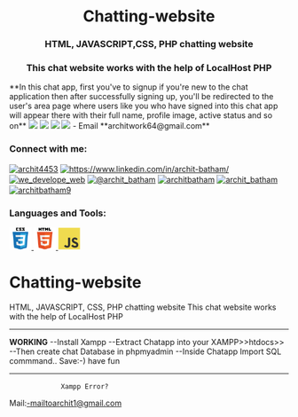 <h1 align="center">Chatting-website</h1>
<h3 align="center">HTML, JAVASCRIPT,CSS, PHP chatting website</h3>
<h3 align="center">This chat website works with the help of LocalHost PHP 
  </h3>
 **In this chat app, first you've to signup if you're new to the chat application then after successfully signing up, you'll be redirected to the user's area page where users like you who have signed into this chat app will appear there with their full name, profile image, active status and so on**
<a href='https://www.linkpicture.com/view.php?img=LPic64b4cdc7c66b72075640876'><img src='https://www.linkpicture.com/q/Chatting-bar_1.png' type='image'></a>
<a href='https://www.linkpicture.com/view.php?img=LPic64b4cde9888401674262512'><img src='https://www.linkpicture.com/q/SignUp-Interface.png' type='image'></a>
<a href='https://www.linkpicture.com/view.php?img=LPic64b4ce0480a42767453312'><img src='https://www.linkpicture.com/q/Login.png' type='image'></a>
<a href='https://www.linkpicture.com/view.php?img=LPic64b4cf3f1dc661271196035'><img src='https://www.linkpicture.com/q/message-Database.png' type='image'></a>
- Email **architwork64@gmail.com**



<h3 align="left">Connect with me:</h3>
<p align="left">
<a href="https://codepen.io/archit4453" target="blank"><img align="center" src="https://raw.githubusercontent.com/rahuldkjain/github-profile-readme-generator/master/src/images/icons/Social/codepen.svg" alt="archit4453" height="30" width="40" /></a>
<a href="https://linkedin.com/in/https://www.linkedin.com/in/archit-batham/" target="blank"><img align="center" src="https://raw.githubusercontent.com/rahuldkjain/github-profile-readme-generator/master/src/images/icons/Social/linked-in-alt.svg" alt="https://www.linkedin.com/in/archit-batham/" height="30" width="40" /></a>
<a href="https://instagram.com/we_develope_web" target="blank"><img align="center" src="https://raw.githubusercontent.com/rahuldkjain/github-profile-readme-generator/master/src/images/icons/Social/instagram.svg" alt="we_develope_web" height="30" width="40" /></a>
<a href="https://www.hackerrank.com/@archit_batham" target="blank"><img align="center" src="https://raw.githubusercontent.com/rahuldkjain/github-profile-readme-generator/master/src/images/icons/Social/hackerrank.svg" alt="@archit_batham" height="30" width="40" /></a>
<a href="https://www.leetcode.com/architbatham" target="blank"><img align="center" src="https://raw.githubusercontent.com/rahuldkjain/github-profile-readme-generator/master/src/images/icons/Social/leet-code.svg" alt="architbatham" height="30" width="40" /></a>
<a href="https://www.hackerearth.com/archit_batham" target="blank"><img align="center" src="https://raw.githubusercontent.com/rahuldkjain/github-profile-readme-generator/master/src/images/icons/Social/hackerearth.svg" alt="archit_batham" height="30" width="40" /></a>
<a href="https://auth.geeksforgeeks.org/user/architbatham9" target="blank"><img align="center" src="https://raw.githubusercontent.com/rahuldkjain/github-profile-readme-generator/master/src/images/icons/Social/geeks-for-geeks.svg" alt="architbatham9" height="30" width="40" /></a>
</p>

<h3 align="left">Languages and Tools:</h3>
<p align="left"> <a href="https://www.w3schools.com/css/" target="_blank" rel="noreferrer"> <img src="https://raw.githubusercontent.com/devicons/devicon/master/icons/css3/css3-original-wordmark.svg" alt="css3" width="40" height="40"/> </a> <a href="https://www.w3.org/html/" target="_blank" rel="noreferrer"> <img src="https://raw.githubusercontent.com/devicons/devicon/master/icons/html5/html5-original-wordmark.svg" alt="html5" width="40" height="40"/> </a> <a href="https://developer.mozilla.org/en-US/docs/Web/JavaScript" target="_blank" rel="noreferrer"> <img src="https://raw.githubusercontent.com/devicons/devicon/master/icons/javascript/javascript-original.svg" alt="javascript" width="40" height="40"/> </a> </p>

# Chatting-website
HTML, JAVASCRIPT, CSS, PHP chatting website
This chat website works with the help of LocalHost PHP 

------------------------------------------------------
****WORKING****
--Install Xampp
--Extract Chatapp into your XAMPP>>htdocs>>
--Then create chat Database in phpmyadmin 
--Inside Chatapp Import SQL commmand..
Save:-) have fun

---------------------------------------------
                 Xampp Error? 
 Mail:-mailtoarchit1@gmail.com

 

